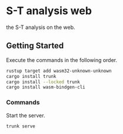 # S-T analysis web

the S-T analysis on the web.

## Getting Started

Execute the commands in the following order.

```bash
rustup target add wasm32-unknown-unknown
cargo install trunk
cargo install --locked trunk
cargo install wasm-bindgen-cli
````

### Commands

Start the server.

```bash
trunk serve
```

